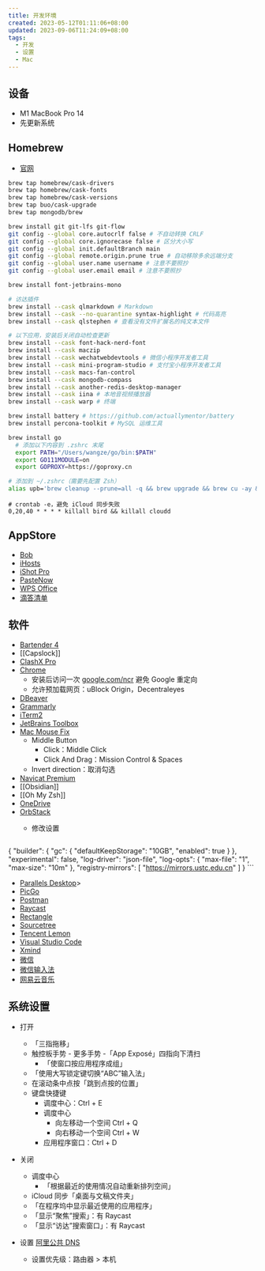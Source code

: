 ```yaml
---
title: 开发环境
created: 2023-05-12T01:11:06+08:00
updated: 2023-09-06T11:24:09+08:00
tags:
  - 开发
  - 设置
  - Mac
---
```


## 设备

- M1 MacBook Pro 14
- 先更新系统

## Homebrew

- [官网](https://brew.sh/)

```bash
brew tap homebrew/cask-drivers
brew tap homebrew/cask-fonts
brew tap homebrew/cask-versions
brew tap buo/cask-upgrade
brew tap mongodb/brew

brew install git git-lfs git-flow
git config --global core.autocrlf false # 不自动转换 CRLF
git config --global core.ignorecase false # 区分大小写
git config --global init.defaultBranch main
git config --global remote.origin.prune true # 自动移除多余远端分支
git config --global user.name username # 注意不要照抄
git config --global user.email email # 注意不要照抄

brew install font-jetbrains-mono

# 访达插件
brew install --cask qlmarkdown # Markdown
brew install --cask --no-quarantine syntax-highlight # 代码高亮
brew install --cask qlstephen # 查看没有文件扩展名的纯文本文件

# 以下应用，安装后关闭自动检查更新
brew install --cask font-hack-nerd-font
brew install --cask maczip
brew install --cask wechatwebdevtools # 微信小程序开发者工具
brew install --cask mini-program-studio # 支付宝小程序开发者工具
brew install --cask macs-fan-control
brew install --cask mongodb-compass
brew install --cask another-redis-desktop-manager
brew install --cask iina # 本地音视频播放器
brew install --cask warp # 终端

brew install battery # https://github.com/actuallymentor/battery
brew install percona-toolkit # MySQL 运维工具

brew install go
  # 添加以下内容到 .zshrc 末尾
  export PATH="/Users/wangze/go/bin:$PATH"
  export GO111MODULE=on
  export GOPROXY=https://goproxy.cn
```

```bash
# 添加到 ~/.zshrc（需要先配置 Zsh）
alias upb='brew cleanup --prune=all -q && brew upgrade && brew cu -ay && brew uninstall node@14 node@16 node@18 node@19 --ignore-dependencies -f && brew cleanup --prune=all -q && npm update --location=global && omz update'
```

```shell
# crontab -e，避免 iCloud 同步失败
0,20,40 * * * * killall bird && killall cloudd
```
## AppStore

- [Bob](https://apps.apple.com/cn/app/bob-%E7%BF%BB%E8%AF%91%E5%92%8C-ocr-%E5%B7%A5%E5%85%B7/id1630034110?mt=12)
- [iHosts](https://apps.apple.com/cn/app/ihosts-etc-hosts-%E7%BC%96%E8%BE%91%E5%99%A8/id1102004240?mt=12)
- [iShot Pro](https://apps.apple.com/cn/app/ishot-pro-%E4%B8%93%E4%B8%9A%E7%9A%84%E6%88%AA%E5%9B%BE%E8%B4%B4%E5%9B%BE%E5%BD%95%E5%B1%8F%E5%BD%95%E9%9F%B3ocr%E7%BF%BB%E8%AF%91%E5%8F%96%E8%89%B2%E5%B7%A5%E5%85%B7/id1611347086?mt=12)
- [PasteNow](https://apps.apple.com/us/app/pastenow-instant-clipboard/id1552536109)
- [WPS Office](https://apps.apple.com/cn/app/wps-office/id1443749478?mt=12)
- [滴答清单](https://apps.apple.com/cn/app/%E6%BB%B4%E7%AD%94%E6%B8%85%E5%8D%95-%E4%B8%93%E6%B3%A8%E6%97%B6%E9%97%B4%E7%AE%A1%E7%90%86%E5%92%8C%E6%97%A5%E5%8E%86%E6%8F%90%E9%86%92%E4%BA%8B%E9%A1%B9/id966085870?mt=12)

## 软件

- [Bartender 4](https://www.macbartender.com/Bartender4/)
- [[Capslock]]
- [ClashX Pro](https://install.appcenter.ms/users/clashx/apps/clashx-pro/distribution_groups/public)
- [Chrome](https://www.google.com/intl/zh-CN/chrome/)
  - 安装后访问一次 [google.com/ncr](https://google.com/ncr) 避免 Google 重定向
  - 允许预加载网页：uBlock Origin，Decentraleyes
- [DBeaver](https://dbeaver.io/download/)
- [Grammarly](https://app.grammarly.com/apps)
- [iTerm2](https://iterm2.com/)
- [JetBrains Toolbox](https://www.jetbrains.com/zh-cn/toolbox-app/)
- [Mac Mouse Fix](https://mousefix.org/)
  - Middle Button
    - Click：Middle Click
    - Click And Drag：Mission Control & Spaces
  - Invert direction：取消勾选
- [Navicat Premium](https://www.navicat.com/en/products/navicat-premium)
- [[Obsidian]]
- [[Oh My Zsh]]
- [OneDrive](https://www.microsoft.com/en-sg/microsoft-365/onedrive/download)
- [OrbStack](https://orbstack.dev/dashboard)
  - 修改设置

    ```json
{
  "builder": {
    "gc": {
      "defaultKeepStorage": "10GB",
      "enabled": true
    }
  },
  "experimental": false,
  "log-driver": "json-file",
  "log-opts": {
    "max-file": "1",
    "max-size": "10m"
  },
  "registry-mirrors": [
    "https://mirrors.ustc.edu.cn"
  ]
}
    ```

- [Parallels Desktop](https://www.parallels.cn/products/desktop/trial/)>
- [PicGo](https://github.com/Molunerfinn/PicGo/releases)
- [Postman](https://www.postman.com/downloads/)
- [Raycast](https://www.raycast.com/)
- [Rectangle](https://rectangleapp.com/)
- [Sourcetree](https://www.sourcetreeapp.com/)
- [Tencent Lemon](https://lemon.qq.com/)
- [Visual Studio Code](https://code.visualstudio.com/download)
- [Xmind](https://xmind.app/)
- [微信](https://mac.weixin.qq.com/?lang=zh_CN)
- [微信输入法](https://z.weixin.qq.com/)
- [网易云音乐](https://music.163.com/#/download)

## 系统设置

- 打开
  - 「三指拖移」
  - 触控板手势 - 更多手势 -「App Exposé」四指向下清扫
    - 「使窗口按应用程序成组」
  - 「使用大写锁定键切换“ABC”输入法」
  - 在滚动条中点按「跳到点按的位置」
  - 键盘快捷键
    - 调度中心：Ctrl + E
    - 调度中心
      - 向左移动一个空间 Ctrl + Q
      - 向右移动一个空间 Ctrl + W
    - 应用程序窗口：Ctrl + D

- 关闭
  - 调度中心
    - 「根据最近的使用情况自动重新排列空间」
  - iCloud 同步「桌面与文稿文件夹」
  - 「在程序坞中显示最近使用的应用程序」
  - 「显示“聚焦”搜索」：有 Raycast
  - 「显示“访达”搜索窗口」：有 Raycast

- 设置 [阿里公共 DNS](https://www.alidns.com/)
  - 设置优先级：路由器 > 本机
